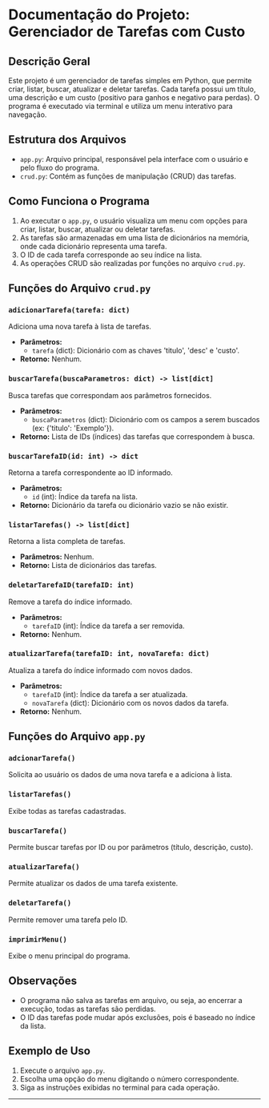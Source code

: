 # Documentação do Projeto: Gerenciador de Tarefas com Custo

## Descrição Geral

Este projeto é um gerenciador de tarefas simples em Python, que permite criar, listar, buscar, atualizar e deletar tarefas. Cada tarefa possui um título, uma descrição e um custo (positivo para ganhos e negativo para perdas). O programa é executado via terminal e utiliza um menu interativo para navegação.

## Estrutura dos Arquivos

- `app.py`: Arquivo principal, responsável pela interface com o usuário e pelo fluxo do programa.
- `crud.py`: Contém as funções de manipulação (CRUD) das tarefas.

## Como Funciona o Programa

1. Ao executar o `app.py`, o usuário visualiza um menu com opções para criar, listar, buscar, atualizar ou deletar tarefas.
2. As tarefas são armazenadas em uma lista de dicionários na memória, onde cada dicionário representa uma tarefa.
3. O ID de cada tarefa corresponde ao seu índice na lista.
4. As operações CRUD são realizadas por funções no arquivo `crud.py`.

## Funções do Arquivo `crud.py`

### `adicionarTarefa(tarefa: dict)`

Adiciona uma nova tarefa à lista de tarefas.

- **Parâmetros:**
  - `tarefa` (dict): Dicionário com as chaves 'titulo', 'desc' e 'custo'.
- **Retorno:** Nenhum.

### `buscarTarefa(buscaParametros: dict) -> list[dict]`

Busca tarefas que correspondam aos parâmetros fornecidos.

- **Parâmetros:**
  - `buscaParametros` (dict): Dicionário com os campos a serem buscados (ex: {'titulo': 'Exemplo'}).
- **Retorno:** Lista de IDs (índices) das tarefas que correspondem à busca.

### `buscarTarefaID(id: int) -> dict`

Retorna a tarefa correspondente ao ID informado.

- **Parâmetros:**
  - `id` (int): Índice da tarefa na lista.
- **Retorno:** Dicionário da tarefa ou dicionário vazio se não existir.

### `listarTarefas() -> list[dict]`

Retorna a lista completa de tarefas.

- **Parâmetros:** Nenhum.
- **Retorno:** Lista de dicionários das tarefas.

### `deletarTarefaID(tarefaID: int)`

Remove a tarefa do índice informado.
- **Parâmetros:**
  - `tarefaID` (int): Índice da tarefa a ser removida.
- **Retorno:** Nenhum.

### `atualizarTarefa(tarefaID: int, novaTarefa: dict)`

Atualiza a tarefa do índice informado com novos dados.

- **Parâmetros:**
  - `tarefaID` (int): Índice da tarefa a ser atualizada.
  - `novaTarefa` (dict): Dicionário com os novos dados da tarefa.
- **Retorno:** Nenhum.

## Funções do Arquivo `app.py`

### `adcionarTarefa()`

Solicita ao usuário os dados de uma nova tarefa e a adiciona à lista.

### `listarTarefas()`

Exibe todas as tarefas cadastradas.

### `buscarTarefa()`

Permite buscar tarefas por ID ou por parâmetros (título, descrição, custo).

### `atualizarTarefa()`

Permite atualizar os dados de uma tarefa existente.

### `deletarTarefa()`

Permite remover uma tarefa pelo ID.

### `imprimirMenu()`

Exibe o menu principal do programa.

## Observações

- O programa não salva as tarefas em arquivo, ou seja, ao encerrar a execução, todas as tarefas são perdidas.
- O ID das tarefas pode mudar após exclusões, pois é baseado no índice da lista.

## Exemplo de Uso

1. Execute o arquivo `app.py`.
2. Escolha uma opção do menu digitando o número correspondente.
3. Siga as instruções exibidas no terminal para cada operação.

---
